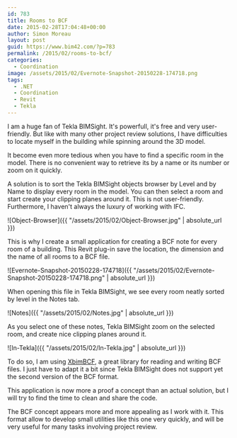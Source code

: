 ```yaml
---
id: 783
title: Rooms to BCF
date: 2015-02-28T17:04:48+00:00
author: Simon Moreau
layout: post
guid: https://www.bim42.com/?p=783
permalink: /2015/02/rooms-to-bcf/
categories:
  - Coordination
image: /assets/2015/02/Evernote-Snapshot-20150228-174718.png
tags:
  - .NET
  - Coordination
  - Revit
  - Tekla
---
```

I am a huge fan of Tekla BIMSight. It's powerfull, it's free and very user-friendly. But like with many other project review solutions, I have difficulties to locate myself in the building while spinning around the 3D model.

It become even more tedious when you have to find a specific room in the model. There is no convenient way to retrieve its by a name or its number or zoom on it quickly.

A solution is to sort the Tekla BIMSight objects browser by Level and by Name to display every room in the model. You can then select a room and start create your clipping planes around it. This is not user-friendly. Furthermore, I haven't always the luxury of working with IFC.

![Object-Browser]({{ "/assets/2015/02/Object-Browser.jpg" | absolute_url }})

This is why I create a small application for creating a BCF note for every room of a building. This Revit plug-in save the location, the dimension and the name of all rooms to a BCF file.

![Evernote-Snapshot-20150228-174718]({{ "/assets/2015/02/Evernote-Snapshot-20150228-174718.png" | absolute_url }})

When opening this file in Tekla BIMSight, we see every room neatly sorted by level in the Notes tab.

![Notes]({{ "/assets/2015/02/Notes.jpg" | absolute_url }})

As you select one of these notes, Tekla BIMSight zoom on the selected room, and create nice clipping planes around it.

![In-Tekla]({{ "/assets/2015/02/In-Tekla.jpg" | absolute_url }})

To do so, I am using [XbimBCF](https://github.com/xBimTeam/XbimBCF "XbimBCF"), a great library for reading and writing BCF files. I just have to adapt it a bit since Tekla BIMSight does not support yet the second version of the BCF format.

This application is now more a proof a concept than an actual solution, but I will try to find the time to clean and share the code.

The BCF concept appears more and more appealing as I work with it. This format allow to develop small utilities like this one very quickly, and will be very useful for many tasks involving project review.